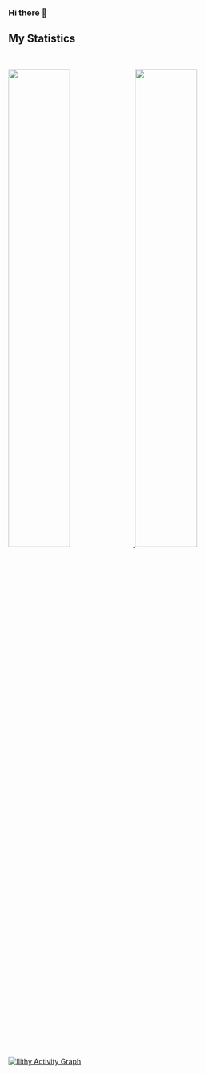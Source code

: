### Hi there 👋

<!--
**Ilithy/Ilithy** is a ✨ _special_ ✨ repository because its `README.md` (this file) appears on your GitHub profile.

Here are some ideas to get you started:

- 🔭 I’m currently working on ...
- 🌱 I’m currently learning ...
- 👯 I’m looking to collaborate on ...
- 🤔 I’m looking for help with ...
- 💬 Ask me about ...
- 📫 How to reach me: ...
- 😄 Pronouns: ...
- ⚡ Fun fact: ...
-->
## My Statistics

<br/>
<p align="left">
  <a href="https://github.com/Ilithy">
  <img width="49.5%" src="https://github-readme-stats.vercel.app/api?username=Ilithy&show_icons=true&theme=radical&hide_border=true" />
    <img width="49.5%" src="https://github-readme-streak-stats.herokuapp.com/?user=Ilithy&show_icons=true&theme=radical&hide_border=true" />
  </a>
</p>
<br>

[![Ilithy Activity Graph](https://activity-graph.herokuapp.com/graph?username=Ilithy&custom_title=Ilithy%20Contribution%20Graph&theme=radical)](https://Ilithy.dev)



